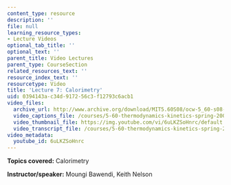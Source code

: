 ```yaml
---
content_type: resource
description: ''
file: null
learning_resource_types:
- Lecture Videos
optional_tab_title: ''
optional_text: ''
parent_title: Video Lectures
parent_type: CourseSection
related_resources_text: ''
resource_index_text: ''
resourcetype: Video
title: 'Lecture 7: Calorimetry'
uid: 0394143a-c34d-9172-56c3-f12793c6acb1
video_files:
  archive_url: http://www.archive.org/download/MIT5.60S08/ocw-5_60-s08-lec07_300k.mp4
  video_captions_file: /courses/5-60-thermodynamics-kinetics-spring-2008/fb39f425e7465463ace795d6cf0faf34_6uLKZSoHnrc.vtt
  video_thumbnail_file: https://img.youtube.com/vi/6uLKZSoHnrc/default.jpg
  video_transcript_file: /courses/5-60-thermodynamics-kinetics-spring-2008/d77993520407a33003faf4748b78c158_6uLKZSoHnrc.pdf
video_metadata:
  youtube_id: 6uLKZSoHnrc
---
```


**Topics covered:** Calorimetry

**Instructor/speaker:** Moungi Bawendi, Keith Nelson